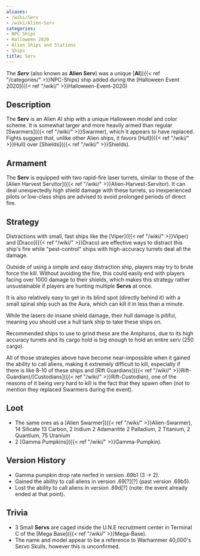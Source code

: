 ```yaml
---
aliases:
- /wiki/Serv
- /wiki/Alien-Serv
categories:
- NPC Ships
- Halloween 2020
- Alien Ships and Stations
- Ships
title: Serv
---
```


The **_Serv_** (also known as **Alien Serv**) was a unique [**AI**]({{< ref "/categories/" >}}NPC-Ships) ship added during the [Halloween Event 2020]({{< ref "/wiki/" >}}Halloween-Event-2020)

## Description

The **Serv** is an Alien AI ship with a unique Halloween model and color scheme. It is somewhat larger and more heavily armed than regular [Swarmers]({{< ref "/wiki/" >}}Swarmer), which it appears to have replaced. Fights suggest that, unlike other Alien ships, it favors [Hull]({{< ref "/wiki/" >}}Hull) over [Shields]({{< ref "/wiki/" >}}Shields).

## Armament

The **Serv** is equipped with two rapid-fire laser turrets, similar to those of the [Alien Harvest Servitor]({{< ref "/wiki/" >}}Alien-Harvest-Servitor). It can deal unexpectedly high shield damage with these turrets, so inexperienced pilots or low-class ships are advised to avoid prolonged periods of direct fire.

## Strategy

Distractions with small, fast ships like the [Viper]({{< ref "/wiki/" >}}Viper) and [Draco]({{< ref "/wiki/" >}}Draco) are effective ways to distract this ship's fire while "pest-control" ships with high-accuracy turrets deal all the damage.

Outside of using a simple and easy distraction ship, players may try to brute force the kill. Without avoiding the fire, this could easily end with players facing over 1000 damage to their shields, which makes this strategy rather unsustainable if players are hunting multiple **Servs** at once.

It is also relatively easy to get in its blind spot (directly behind it) with a small spinal ship such as the Aura, which can kill it in less than a minute.

While the lasers do insane shield damage, their hull damage is pitiful, meaning you should use a hull tank ship to take these ships on.

Recommended ships to use to grind these are the Ampharos, due to its high accuracy turrets and its cargo hold is big enough to hold an entire serv (250 cargo).

All of those strategies above have become near-impossible when it gained the ability to call aliens, making it extremely difficult to kill, especially if there is like 8-10 of these ships and [Rift Guardians]({{< ref "/wiki/" >}}Rift-Guardian)/[Custodians]({{< ref "/wiki/" >}}Rift-Custodian), one of the reasons of it being very hard to kill is the fact that they spawn often (not to mention they replaced Swarmers during the event).

## Loot

- The same ores as a [Alien Swarmer]({{< ref "/wiki/" >}}Alien-Swarmer), 14 Silicate 13 Carbon, 2 Iridium 2 Adamantite 2 Palladium, 2 Titanium, 2 Quantium, 75 Uranium
- 2 [Gamma Pumpkins]({{< ref "/wiki/" >}}Gamma-Pumpkin).

## Version History 

- Gamma pumpkin drop rate nerfed in version .69b1 (3 -> 2).
- Gained the ability to call aliens in version .69[?][?] (past version .69b5).
- Lost the ability to call aliens in version .69d[?] (note: the event already ended at that point).

## Trivia

- 3 Small **Servs** are caged inside the U.N.E recruitment center in Terminal C of the [Mega Base]({{< ref "/wiki/" >}}Mega-Base).
- The name and model appear to be a reference to Warhammer 40,000's Servo Skulls, however this is unconfirmed.